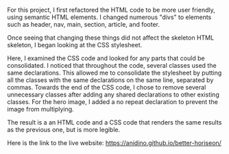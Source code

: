 For this project, I first refactored the HTML code to be more user friendly, using semantic HTML elements. I changed numerous "divs" to elements such as header, nav, main, section, article, and footer. 

Once seeing that changing these things did not affect the skeleton HTML skeleton, I began looking at the CSS stylesheet. 

Here, I examined the CSS code and looked for any parts that could be consolidated. I noticed that throughout the code, several classes used the same declarations. This allowed me to consolidate the stylesheet by putting all the classes with the same declarations on the same line, separated by commas. Towards the end of the CSS code, I chose to remove several unnecessary classes after adding any shared declarations to other existing classes. For the hero image, I added a no repeat declaration to prevent the image from multiplying.  

The result is a an HTML code and a CSS code that renders the same results as the previous one, but is more legible.

Here is the link to the live website: https://anidino.github.io/better-horiseon/


